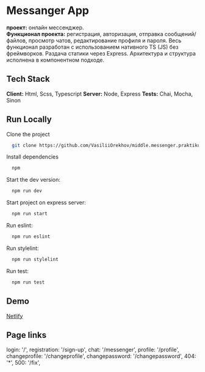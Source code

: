# Messanger App

**проект:** онлайн мессенджер.  
**Функционал проекта:** регистрация, авторизация, отправка сообщений/файлов, просмотр чатов, редактирование профиля и пароля. Весь функционал разработан с использованием нативного TS (JS) без фреймворков. Раздача статики через Express. Архитектура и структура исполнена в компонентном подходе.

## Tech Stack

**Client:** Html, Sсss, Typescript
**Server:** Node, Express
**Tests:** Chai, Mocha, Sinon


## Run Locally

Clone the project

```bash
  git clone https://github.com/VasiliiOrekhov/middle.messenger.praktikum.yandex
```

Install dependencies

```bash
  npm
```

Start the dev version:

```bash
  npm run dev
```

Start project on express server:

```bash
  npm run start
```

Run eslint:

```bash
  npm run eslint
```

Run stylelint:

```bash
  npm run stylelint
```

Run test:

```bash
  npm run test
```

## Demo

[Netlify](https://gorgeous-llama-524e16.netlify.app)

## Page links

login: '/',
registration: '/sign-up',
chat: '/messenger',
profile: '/profile',
changeprofile: '/changeprofile',
changepassword: '/changepassword',
404: '\*',
500: '/fix',
